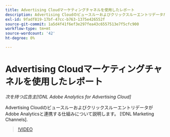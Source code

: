 ```yaml
---
title: Advertising Cloudマーケティングチャネルを使用したレポート
description: Advertising CloudのビュースルーおよびクリックスルーエントリデータがAdobe Analyticsと連携する仕組みについて説明します。 [!DNL Marketing Channels].
exl-id: 9fadf819-17bf-47cc-b763-1375e426552f
source-git-commit: 1a5d4f41f6ef3e297fea43c6557513e7f5cfc900
workflow-type: tm+mt
source-wordcount: '42'
ht-degree: 0%

---
```


# Advertising Cloudマーケティングチャネルを使用したレポート

*次を持つ広告主[!DNL Adobe Analytics for Advertising Cloud]*

Advertising CloudのビュースルーおよびクリックスルーエントリデータがAdobe Analyticsと連携する仕組みについて説明します。 [!DNL Marketing Channels].

>[!VIDEO](https://video.tv.adobe.com/v/33502)
